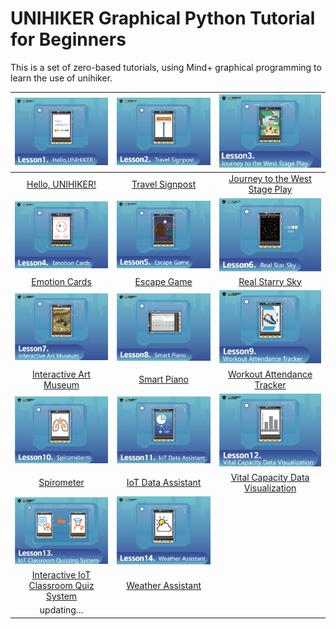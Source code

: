 # UNIHIKER Graphical Python Tutorial for Beginners
 
This is a set of zero-based tutorials, using Mind+ graphical programming to learn the use of unihiker.
   
  

| ![](img/BlockTutorialSeries/5d1265a8b4f712ab516855ad949b8d62.png)  | ![](img/BlockTutorialSeries/73cc4fb15edfee91e3d4db87dedd5afe.png) |![](img/BlockTutorialSeries/ba7609aeeae8cd5ebcd623507c45a10d.png)  | 
| :------------: | :------------: | :------------: |
|   [Hello, UNIHIKER!](https://edu.dfrobot.com/makelog-308760.html "Hello, UNIHIKER!")   |  [Travel Signpost](https://edu.dfrobot.com/makelog-308761.html "Travel Signpost")   | [Journey to the West Stage Play](https://edu.dfrobot.com/makelog-308765.html "Journey to the West Stage Play")   | 
| ![](img/BlockTutorialSeries/fcbdb8c605ecda0ffe3f930922f3a51c.png)  |![](img/BlockTutorialSeries/a70f3b16740987dc1346b4ed3896b1e5.png)  |![](img/BlockTutorialSeries/75cbf0aab89eafad7a2e8c652af9cad8.png) | 
| [Emotion Cards](https://edu.dfrobot.com/makelog-308766.html "Emotion Cards")  | [Escape Game](https://edu.dfrobot.com/makelog-308767.html "Escape Game") |[Real Starry Sky](https://edu.dfrobot.com/makelog-308768.html "Real Starry Sky")  |
| ![](img/BlockTutorialSeries/904a29e87e0916db0353c5a7b2d1c219.jpg)  | ![](img/BlockTutorialSeries/4efa049bbd512bdf0427d36cade00776.jpg) | ![](img/BlockTutorialSeries/547fd73ef0b440161b2fa0b849dcc454.jpg) |
|[Interactive Art Museum](https://edu.dfrobot.com/makelog-308769.html "Interactive Art Museum")  | [Smart Piano](https://edu.dfrobot.com/makelog-308770.html "Smart Piano") | [Workout Attendance Tracker](https://edu.dfrobot.com/makelog-308771.html "Workout Attendance Tracker") |
|![](img/BlockTutorialSeries/975ad93532b16b32de04757e7b792f74.jpg) | ![](img/BlockTutorialSeries/d7071b590585eae382c99498bc8474e1.jpg)  | ![](img/BlockTutorialSeries/c154364d898bf85b11bcef57a8f8a697.jpg) |
|[Spirometer](https://edu.dfrobot.com/makelog-308772.html "Spirometer")  |[IoT Data Assistant](https://edu.dfrobot.com/makelog-308773.html "IoT Data Assistant")  | [Vital Capacity Data Visualization](https://edu.dfrobot.com/makelog-308775.html "Vital Capacity Data Visualization") |
|![](img/BlockTutorialSeries/77e28af029ba878076cfa5fcd958aef6.jpg)  |![](img/BlockTutorialSeries/ed46cba9e8c41a0742b0ee9c73a2ff94.png) |  |
|  [Interactive IoT Classroom Quiz System](https://edu.dfrobot.com/makelog-308777.html "Interactive IoT Classroom Quiz System")|  [Weather Assistant](https://edu.dfrobot.com/makelog-308776.html "Weather Assistant")|  |
|updating...  |  |  |  | 


